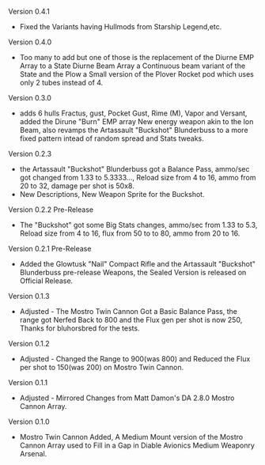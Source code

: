 Version 0.4.1

* Fixed the Variants having Hullmods from Starship Legend,etc.

Version 0.4.0

* Too many to add but one of those is the replacement of the Diurne EMP Array to a State Diurne Beam Array a Continuous beam variant of the State and the Plow a Small version of the Plover Rocket pod which uses only 2 tubes instead of 4.

Version 0.3.0

* adds 6 hulls Fractus, gust, Pocket Gust, Rime (M), Vapor and Versant, added the Dirune "Burn" EMP array New energy weapon akin to the Ion Beam, also revamps the Artassault "Buckshot" Blunderbuss to a more fixed pattern intead of random spread and Stats tweaks.

Version 0.2.3

* the Artassault "Buckshot" Blunderbuss got a Balance Pass, ammo/sec got changed from 1.33 to 5.3333..., Reload size from 4 to 16, ammo from 20 to 32, damage per shot is 50x8.
* New Descriptions, New Weapon Sprite for the Buckshot. 

Version 0.2.2  Pre-Release

* The "Buckshot" got some Big Stats changes, ammo/sec  from 1.33 to 5.3, Reload size from 4 to 16, flux from 50 to to 80, ammo from 20 to 16.

Version 0.2.1  Pre-Release

* Added the Glowtusk "Nail" Compact Rifle and the Artassault "Buckshot" Blunderbuss pre-release Weapons, the Sealed Version is released on Official Release.

Version 0.1.3

* Adjusted - The Mostro Twin Cannon Got a Basic Balance Pass, the range got Nerfed Back to 800 and the Flux gen per shot is now 250, Thanks for bluhorsbred for the tests.

Version 0.1.2 

* Adjusted - Changed the Range to 900(was 800) and Reduced the Flux per shot to 150(was 200) on Mostro Twin Cannon.

Version 0.1.1

* Adjusted - Mirrored Changes from Matt Damon's DA 2.8.0 Mostro Cannon Array.

Version 0.1.0

* Mostro Twin Cannon Added, A Medium Mount version of the Mostro Cannon Array
used to Fill in a Gap in Diable Avionics Medium Weaponry Arsenal.
